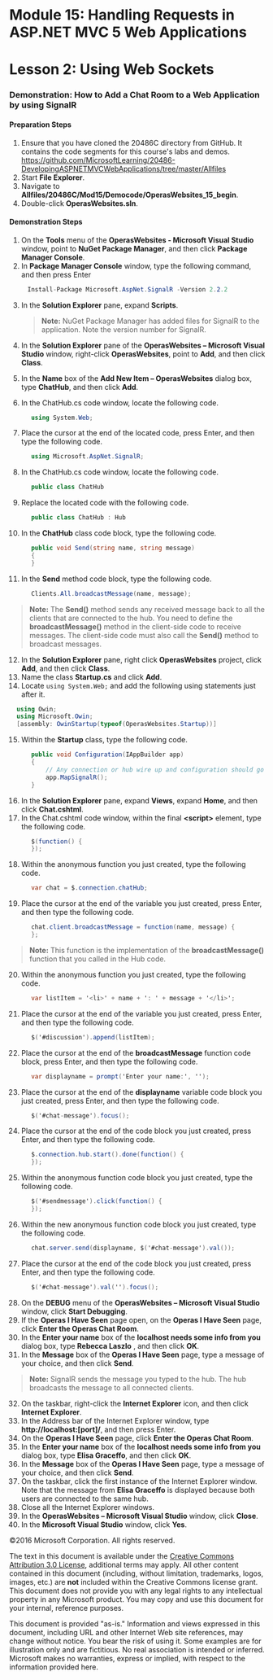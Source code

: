# Module 15: Handling Requests in ASP.NET MVC 5 Web Applications

# Lesson 2: Using Web Sockets

### Demonstration: How to Add a Chat Room to a Web Application by using SignalR

#### Preparation Steps

1. Ensure that you have cloned the 20486C directory from GitHub. It contains the code segments for this course's labs and demos. https://github.com/MicrosoftLearning/20486-DevelopingASPNETMVCWebApplications/tree/master/Allfiles
2. Start **File Explorer**.
3. Navigate to **Allfiles/20486C/Mod15/Democode/OperasWebsites_15_begin**.
4. Double-click **OperasWebsites.sln**.

#### Demonstration Steps

1. On the **Tools** menu of the **OperasWebsites - Microsoft Visual Studio** window, point to **NuGet Package Manager**, and then click **Package Manager Console**.
2. In **Package Manager Console** window, type the following command, and then press Enter

  ```cs
       Install-Package Microsoft.AspNet.SignalR -Version 2.2.2
```
3. In the **Solution Explorer** pane, expand **Scripts**.

    >**Note:** NuGet Package Manager has added files for SignalR to the application. Note the version number for SignalR.


4. In the **Solution Explorer** pane of the **OperasWebsites – Microsoft Visual Studio** window, right-click **OperasWebsites**, point to **Add**, and then click **Class**.
5. In the **Name** box of the **Add New Item – OperasWebsites** dialog box, type **ChatHub**, and then click **Add**.
6. In the ChatHub.cs code window, locate the following code.

  ```cs
		using System.Web;
```
7. Place the cursor at the end of the located code, press Enter, and then type the following code.

  ```cs
		using Microsoft.AspNet.SignalR;
```
8. In the ChatHub.cs code window, locate the following code.

  ```cs
		public class ChatHub
```
9. Replace the located code with the following code.

  ```cs
		public class ChatHub : Hub
```
10. In the **ChatHub** class code block, type the following code.

  ```cs
        public void Send(string name, string message)
        {
        }
```
11. In the **Send** method code block, type the following code.

  ```cs
		Clients.All.broadcastMessage(name, message);
```
  >**Note:** The **Send()** method sends any received message back to all the clients that are connected to the hub. You need to define the **broadcastMessage()** method in the client-side code to receive messages. The client-side code must also call the **Send()** method to broadcast messages.

12. In the **Solution Explorer** pane, right click **OperasWebsites** project, click **Add**, and then click **Class**.
13. Name the class **Startup.cs** and click **Add**.
14. Locate ```using System.Web;``` and add the following using statements just after it.
  ```cs
    using Owin;
    using Microsoft.Owin;
    [assembly: OwinStartup(typeof(OperasWebsites.Startup))]
```
15. Within the **Startup** class, type the following code.
  ```cs
        public void Configuration(IAppBuilder app)
        {
            // Any connection or hub wire up and configuration should go here
            app.MapSignalR();
        }
```

16. In the **Solution Explorer** pane, expand **Views**, expand **Home**, and then click **Chat.cshtml**.
17. In the Chat.cshtml code window, within the final **&lt;script&gt;** element, type the following code.

  ```cs
        $(function() {
        });
```
18. Within the anonymous function you just created, type the following code.

  ```cs
		var chat = $.connection.chatHub;
```
19. Place the cursor at the end of the variable you just created, press Enter, and then type the following code.

  ```cs
        chat.client.broadcastMessage = function(name, message) {
        };
```
  >**Note:** This function is the implementation of the **broadcastMessage()** function that you called in the Hub code.

20. Within the anonymous function you just created, type the following code.

  ```cs
		var listItem = '<li>' + name + ': ' + message + '</li>';
```
21. Place the cursor at the end of the variable you just created, press Enter, and then type the following code.

  ```cs
		$('#discussion').append(listItem);
```
22. Place the cursor at the end of the **broadcastMessage** function code block, press Enter, and then type the following code.

  ```cs
		var displayname = prompt('Enter your name:', '');
```
23. Place the cursor at the end of the **displayname** variable code block you just created, press Enter, and then type the following code.

  ```cs
		$('#chat-message').focus();
```
24. Place the cursor at the end of the code block you just created, press Enter, and then type the following code.

  ```cs
        $.connection.hub.start().done(function() {
        });
```
25. Within the anonymous function code block you just created, type the following code.

  ```cs
        $('#sendmessage').click(function() {
        });
```
26. Within the new anonymous function code block you just created, type the following code.

  ```cs
		chat.server.send(displayname, $('#chat-message').val());
```
27. Place the cursor at the end of the code block you just created, press Enter, and then type the following code.

  ```cs
		$('#chat-message').val('').focus();
```
28. On the **DEBUG** menu of the **OperasWebsites – Microsoft Visual Studio** window, click **Start Debugging**.
29. If the **Operas I Have Seen** page open, on the **Operas I Have Seen** page, click **Enter the Operas Chat Room**.
30. In the **Enter your name** box of the **localhost needs some info from you** dialog box, type **Rebecca Laszlo** , and then click **OK**.
31. In the **Message** box of the **Operas I Have Seen** page, type a message of your choice, and then click **Send**.

  >**Note:** SignalR sends the message you typed to the hub. The hub broadcasts the message to all connected clients.

32. On the taskbar, right-click the **Internet Explorer** icon, and then click **Internet Explorer**.
33. In the Address bar of the Internet Explorer window, type **http://localhost:[port]/**, and then press Enter.
34. On the **Operas I Have Seen** page, click **Enter the Operas Chat Room**.
35. In the **Enter your name** box of the **localhost needs some info from you** dialog box, type **Elisa Graceffo**, and then click **OK**.
36. In the **Message** box of the **Operas I Have Seen** page, type a message of your choice, and then click **Send**.
37. On the taskbar, click the first instance of the Internet Explorer window. Note that the message from **Elisa Graceffo** is displayed because both users are connected to the same hub.
38. Close all the Internet Explorer windows.
39. In the **OperasWebsites – Microsoft Visual Studio** window, click **Close**.
39. In the **Microsoft Visual Studio** window, click **Yes**.

©2016 Microsoft Corporation. All rights reserved.

The text in this document is available under the  [Creative Commons Attribution 3.0 License](https://creativecommons.org/licenses/by/3.0/legalcode), additional terms may apply. All other content contained in this document (including, without limitation, trademarks, logos, images, etc.) are  **not**  included within the Creative Commons license grant. This document does not provide you with any legal rights to any intellectual property in any Microsoft product. You may copy and use this document for your internal, reference purposes.

This document is provided &quot;as-is.&quot; Information and views expressed in this document, including URL and other Internet Web site references, may change without notice. You bear the risk of using it. Some examples are for illustration only and are fictitious. No real association is intended or inferred. Microsoft makes no warranties, express or implied, with respect to the information provided here.
